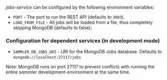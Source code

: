 
_jobs-service_ can be configured by the following environment variables:

- `PORT` - The port to run the REST API (defaults to `3003`).
- `LOAD_FROM_FILE` - All jobs will be loaded from a file, thus completely skipping MongoDB (defaults to false);

### Configuration for dependent services (in development mode)

- `SAMMLER_DB_JOBS_URI` - URI for the MongoDB Jobs database. Defaults to `mongodb://localhost:27117/jobs`

Note: MongoDB runs on port 27117 to prevent conflicts with running the entire _sammler_ development-environment at the same time.

